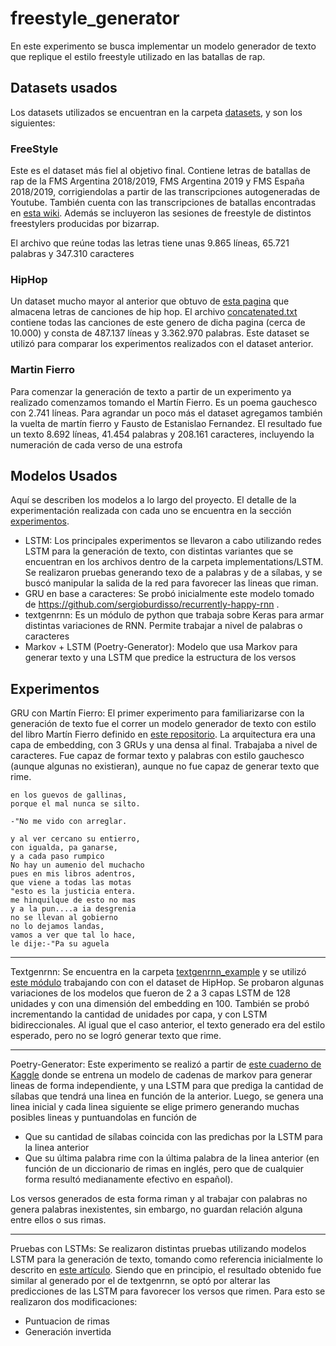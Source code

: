 # freestyle_generator

En este experimento se busca implementar un modelo generador de texto que replique el estilo freestyle utilizado en las batallas de rap.

## Datasets usados

Los datasets utilizados se encuentran en la carpeta [datasets](https://github.com/midusi/freestyle_generator/tree/master/datasets), y son los siguientes:

### FreeStyle
Este es el dataset más fiel al objetivo final. Contiene letras de batallas de rap de la FMS Argentina 2018/2019, FMS Argentina 2019 y FMS España 2018/2019, corrigiendolas a partir de las transcripciones autogeneradas de Youtube.
También cuenta con las transcripciones de batallas encontradas en [esta wiki](https://batallas-de-rap-lyrics.fandom.com/es/wiki/Batallas_de_Rap_Lyrics_Wiki).
Además se incluyeron las sesiones de freestyle de distintos freestylers producidas por bizarrap.

El archivo que reúne todas las letras tiene unas 9.865 líneas, 65.721 palabras y 347.310 caracteres

### HipHop
Un dataset mucho mayor al anterior que obtuvo de [esta pagina](https://www.hhgroups.com/) que almacena letras de canciones de hip hop. El archivo [concatenated.txt](https://github.com/midusi/freestyle_generator/blob/master/datasets/Hip%20Hop%20lyrics/concatenated.txt) contiene todas las canciones de este genero de dicha pagina (cerca de 10.000) y consta de 487.137 líneas y 3.362.970 palabras. Este dataset se utilizó para comparar los experimentos realizados con el dataset anterior.

### Martin Fierro
Para comenzar la generación de texto a partir de un experimento ya realizado comenzamos tomando el Martín Fierro. Es un poema gauchesco con 2.741 líneas. Para agrandar un poco más el dataset agregamos también la vuelta de martín fierro y Fausto de Estanislao Fernandez. El resultado fue un texto 8.692 líneas, 41.454 palabras y 208.161 caracteres, incluyendo la numeración de cada verso de una estrofa

## Modelos Usados

Aquí se describen los modelos a lo largo del proyecto. El detalle de la experimentación realizada con cada uno se encuentra en la sección [experimentos](https://github.com/midusi/freestyle_generator#experimentos).

* LSTM: Los principales experimentos se llevaron a cabo utilizando redes LSTM para la generación de texto, con distintas variantes que se encuentran en los archivos dentro de la carpeta implementations/LSTM. Se realizaron pruebas generando texo de a palabras y de a sílabas, y se buscó manipular la salida de la red para favorecer las lineas que riman.
* GRU en base a caracteres: Se probó inicialmente este modelo tomado de https://github.com/sergioburdisso/recurrently-happy-rnn .
* textgenrnn: Es un módulo de python que trabaja sobre Keras para armar distintas variaciones de RNN. Permite trabajar a nivel de palabras o caracteres
* Markov + LSTM (Poetry-Generator): Modelo que usa Markov para generar texto y una LSTM que predice la estructura de los versos

## Experimentos

GRU con Martín Fierro: El primer experimento para familiarizarse con la generación de texto fue el correr un modelo generador de texto con estilo del libro Martín Fierro definido en [este repositorio](https://github.com/sergioburdisso/recurrently-happy-rnn). La arquitectura era una capa de embedding, con 3 GRUs y una densa al final. Trabajaba a nivel de caracteres. Fue capaz de formar texto y palabras con estilo gauchesco (aunque algunas no existieran), aunque no fue capaz de generar texto que rime.
```
en los guevos de gallinas,
porque el mal nunca se silto.

-"No me vido con arreglar.

y al ver cercano su entierro,
con igualda, pa ganarse,
y a cada paso rumpico
No hay un aumenio del muchacho
pues en mis libros adentros,
que viene a todas las motas
"esto es la justicia entera.
me hinquilque de esto no mas
y a la pun....a ia desgrenia
no se llevan al gobierno
no lo dejamos landas,
vamos a ver que tal lo hace,
le dije:-"Pa su aguela
```

---

Textgenrnn: Se encuentra en la carpeta [textgenrnn_example](https://github.com/midusi/freestyle_generator/tree/master/textgenrnn_example) y se utilizó [este módulo](https://github.com/minimaxir/textgenrnn) trabajando con con el dataset de HipHop. Se probaron algunas variaciones de los modelos que fueron de 2 a 3 capas LSTM de 128 unidades y con una dimensión del embedding en 100. También se probó incrementando la cantidad de unidades por capa, y con LSTM bidireccionales.
Al igual que el caso anterior, el texto generado era del estilo esperado, pero no se logró generar texto que rime.

---

Poetry-Generator:  Este experimento se realizó a partir de [este cuaderno de Kaggle](https://www.kaggle.com/paultimothymooney/poetry-generator-rnn-markov) donde se entrena un modelo de cadenas de markov para generar lineas de forma independiente, y una LSTM para que prediga la cantidad de sílabas que tendrá una linea en función de la anterior.
Luego, se genera una linea inicial y cada linea siguiente se elige primero generando muchas posibles lineas y puntuandolas en función de
* Que su cantidad de sílabas coincida con las predichas por la LSTM para la linea anterior
* Que su última palabra rime con la última palabra de la linea anterior (en función de un diccionario de rimas en inglés, pero que de cualquier forma resultó medianamente efectivo en español).

Los versos generados de esta forma riman y al trabajar con palabras no genera palabras inexistentes, sin embargo, no guardan relación alguna entre ellos o sus rimas.

---

Pruebas con LSTMs: Se realizaron distintas pruebas utilizando modelos LSTM para la generación de texto, tomando como referencia inicialmente lo descrito en [este artículo](https://medium.com/coinmonks/word-level-lstm-text-generator-creating-automatic-song-lyrics-with-neural-networks-b8a1617104fb). Siendo que en principio, el resultado obtenido fue similar al generado por el de textgenrnn, se optó por alterar las predicciones de las LSTM para favorecer los versos que rimen. Para esto se realizaron dos modificaciones:
* Puntuacion de rimas
* Generación invertida
